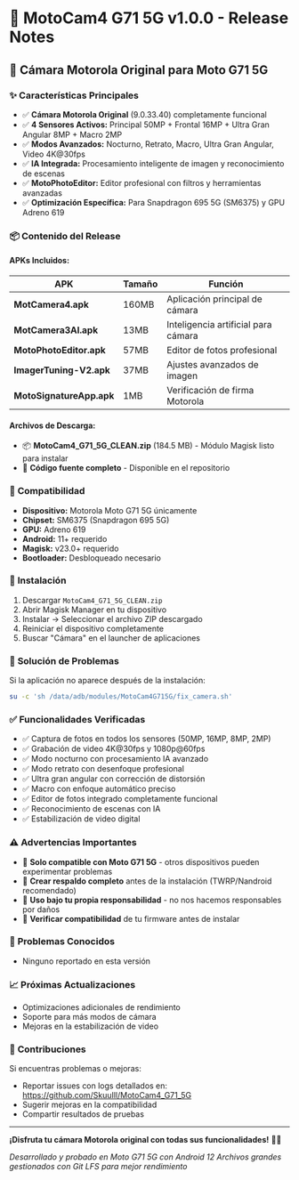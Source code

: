 # 🚀 MotoCam4 G71 5G v1.0.0 - Release Notes

## 📱 **Cámara Motorola Original para Moto G71 5G**

### ✨ **Características Principales**
- ✅ **Cámara Motorola Original** (9.0.33.40) completamente funcional
- ✅ **4 Sensores Activos:** Principal 50MP + Frontal 16MP + Ultra Gran Angular 8MP + Macro 2MP
- ✅ **Modos Avanzados:** Nocturno, Retrato, Macro, Ultra Gran Angular, Video 4K@30fps
- ✅ **IA Integrada:** Procesamiento inteligente de imagen y reconocimiento de escenas
- ✅ **MotoPhotoEditor:** Editor profesional con filtros y herramientas avanzadas
- ✅ **Optimización Específica:** Para Snapdragon 695 5G (SM6375) y GPU Adreno 619

### 📦 **Contenido del Release**

#### **APKs Incluidos:**
| APK | Tamaño | Función |
|-----|--------|---------|
| **MotCamera4.apk** | 160MB | Aplicación principal de cámara |
| **MotCamera3AI.apk** | 13MB | Inteligencia artificial para cámara |
| **MotoPhotoEditor.apk** | 57MB | Editor de fotos profesional |
| **ImagerTuning-V2.apk** | 37MB | Ajustes avanzados de imagen |
| **MotoSignatureApp.apk** | 1MB | Verificación de firma Motorola |

#### **Archivos de Descarga:**
- 📦 **MotoCam4_G71_5G_CLEAN.zip** (184.5 MB) - Módulo Magisk listo para instalar
- 📄 **Código fuente completo** - Disponible en el repositorio

### 🎯 **Compatibilidad**
- **Dispositivo:** Motorola Moto G71 5G únicamente
- **Chipset:** SM6375 (Snapdragon 695 5G)
- **GPU:** Adreno 619
- **Android:** 11+ requerido
- **Magisk:** v23.0+ requerido
- **Bootloader:** Desbloqueado necesario

### 🚀 **Instalación**
1. Descargar `MotoCam4_G71_5G_CLEAN.zip`
2. Abrir Magisk Manager en tu dispositivo
3. Instalar → Seleccionar el archivo ZIP descargado
4. Reiniciar el dispositivo completamente
5. Buscar "Cámara" en el launcher de aplicaciones

### 🔧 **Solución de Problemas**
Si la aplicación no aparece después de la instalación:
```bash
su -c 'sh /data/adb/modules/MotoCam4G715G/fix_camera.sh'
```

### ✅ **Funcionalidades Verificadas**
- ✅ Captura de fotos en todos los sensores (50MP, 16MP, 8MP, 2MP)
- ✅ Grabación de video 4K@30fps y 1080p@60fps
- ✅ Modo nocturno con procesamiento IA avanzado
- ✅ Modo retrato con desenfoque profesional
- ✅ Ultra gran angular con corrección de distorsión
- ✅ Macro con enfoque automático preciso
- ✅ Editor de fotos integrado completamente funcional
- ✅ Reconocimiento de escenas con IA
- ✅ Estabilización de video digital

### ⚠️ **Advertencias Importantes**
- 🔴 **Solo compatible con Moto G71 5G** - otros dispositivos pueden experimentar problemas
- 🔴 **Crear respaldo completo** antes de la instalación (TWRP/Nandroid recomendado)
- 🔴 **Uso bajo tu propia responsabilidad** - no nos hacemos responsables por daños
- 🔴 **Verificar compatibilidad** de tu firmware antes de instalar

### 🐛 **Problemas Conocidos**
- Ninguno reportado en esta versión

### 📈 **Próximas Actualizaciones**
- Optimizaciones adicionales de rendimiento
- Soporte para más modos de cámara
- Mejoras en la estabilización de video

### 🤝 **Contribuciones**
Si encuentras problemas o mejoras:
- Reportar issues con logs detallados en: https://github.com/SkuuIll/MotoCam4_G71_5G
- Sugerir mejoras en la compatibilidad
- Compartir resultados de pruebas

---

**¡Disfruta tu cámara Motorola original con todas sus funcionalidades!** 📸✨

*Desarrollado y probado en Moto G71 5G con Android 12*
*Archivos grandes gestionados con Git LFS para mejor rendimiento*